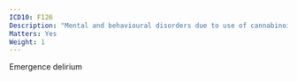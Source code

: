 ```yaml
---
ICD10: F126
Description: "Mental and behavioural disorders due to use of cannabinoids: Amnesic syndrome"
Matters: Yes
Weight: 1
---
```

Emergence delirium

